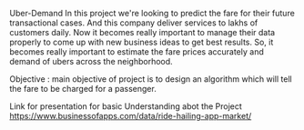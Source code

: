  Uber-Demand
In this project we're looking to predict the fare for their future transactional cases. And this company deliver services to lakhs of customers daily.
Now it becomes really important to manage their data properly to come up with new business ideas to get best results. So, it becomes really important 
to estimate the fare prices accurately and demand of ubers across the neighborhood.


Objective : main objective of project is to design an algorithm which will tell the fare to be charged for a passenger.

Link for presentation for basic Understanding abot the Project
https://www.businessofapps.com/data/ride-hailing-app-market/
